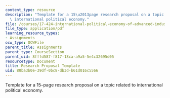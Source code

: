 ```yaml
---
content_type: resource
description: "Template for a 15\u2013page research proposal on a topic related to\
  \ international political economy."
file: /courses/17-424-international-political-economy-of-advanced-industrial-societies-fall-2011/80ba3b0e39df0bc8db3db61d016c5566_MIT17_424F11_Res_Pro_Temp.pdf
file_type: application/pdf
learning_resource_types:
- Assignments
ocw_type: OCWFile
parent_title: Assignments
parent_type: CourseSection
parent_uid: 8fffd587-f817-18ca-a9a5-5e4c32695d05
resourcetype: Document
title: Research Proposal Template
uid: 80ba3b0e-39df-0bc8-db3d-b61d016c5566
---
```

Template for a 15–page research proposal on a topic related to international political economy.

